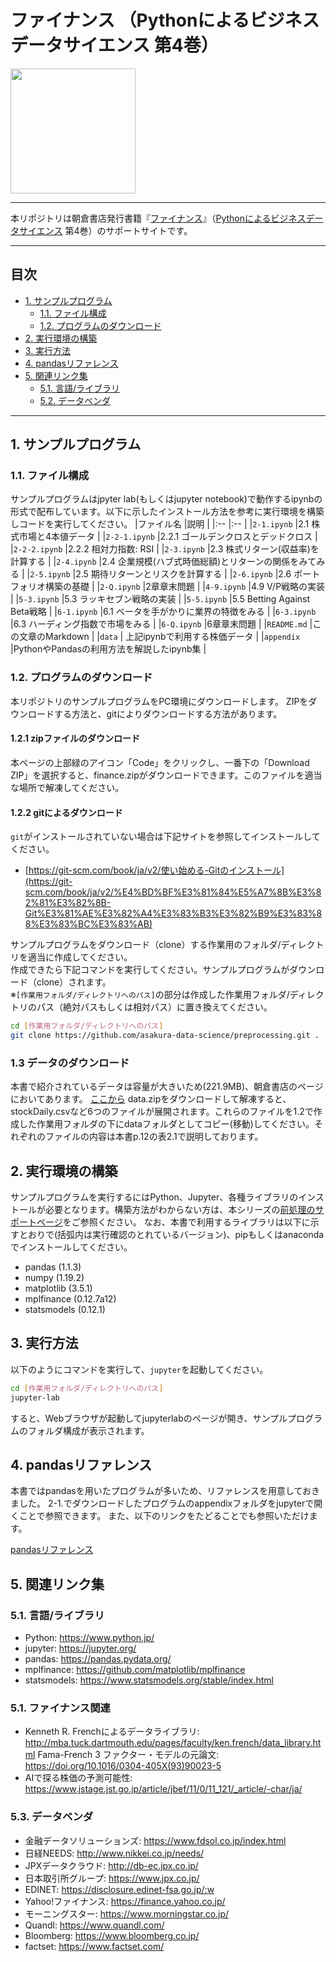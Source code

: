 # ファイナンス （Pythonによるビジネスデータサイエンス 第4巻）

<img src="https://www.asakura.co.jp/user_data/product_image/12914/1.jpg" width="200px" >

---

本リポジトリは朝倉書店発行書籍『[ファイナンス](https://www.asakura.co.jp/detail.php?book_code=12914)』（[Pythonによるビジネスデータサイエンス](https://www.asakura.co.jp/series_books.php?series_id=349) 第4巻）のサポートサイトです。

---

## 目次
- [1. サンプルプログラム](#1.サンプルプログラム)
	- [1.1. ファイル構成](#1.1.ファイル構成)
	- [1.2. プログラムのダウンロード](#1.2.プログラムのダウンロード)
- [2. 実行環境の構築](#2.実行環境の構築)
- [3. 実行方法](#3.実行方法)
- [4. pandasリファレンス](#4.pandasリファレンス)
- [5. 関連リンク集](#4.関連リンク集)
	- [5.1. 言語/ライブラリ](#4.1.言語/ライブラリ)
	- [5.2. データベンダ](#4.2.データベンダ)

---


## 1. サンプルプログラム

### 1.1. ファイル構成

サンプルプログラムはjpyter lab(もしくはjupyter notebook)で動作するipynbの形式で配布しています。以下に示したインストール方法を参考に実行環境を構築しコードを実行してください。
|ファイル名   |説明  |
|:--          |:--   |
|`2-1.ipynb` |2.1 株式市場と4本値データ |
|`2-2-1.ipynb` |2.2.1 ゴールデンクロスとデッドクロス |
|`2-2-2.ipynb`  |2.2.2 相対力指数: RSI |
|`2-3.ipynb` |2.3 株式リターン(収益率)を計算する |
|`2-4.ipynb` |2.4 企業規模(ハブ式時価総額)とリターンの関係をみてみる |
|`2-5.ipynb` |2.5 期待リターンとリスクを計算する |
|`2-6.ipynb` |2.6 ポートフォリオ構築の基礎 |
|`2-Q.ipynb` |2章章末問題 |
|`4-9.ipynb` |4.9 V/P戦略の実装 |
|`5-3.ipynb` |5.3 ラッキセブン戦略の実装 |
|`5-5.ipynb` |5.5 Betting Against Beta戦略 |
|`6-1.ipynb` |6.1 ベータを手がかりに業界の特徴をみる |
|`6-3.ipynb` |6.3 ハーディング指数で市場をみる |
|`6-Q.ipynb` |6章章末問題 |
|`README.md` |この文章のMarkdown |
|`data` | 上記ipynbで利用する株価データ |
|`appendix` |PythonやPandasの利用方法を解説したipynb集 |

### 1.2. プログラムのダウンロード

本リポジトリのサンプルプログラムをPC環境にダウンロードします。
ZIPをダウンロードする方法と、gitによりダウンロードする方法があります。

#### 1.2.1 zipファイルのダウンロード
本ページの上部緑のアイコン「Code」をクリックし、一番下の「Download ZIP」を選択すると、finance.zipがダウンロードできます。このファイルを適当な場所で解凍してください。

#### 1.2.2 gitによるダウンロード
`git`がインストールされていない場合は下記サイトを参照してインストールしてください。

* [https://git-scm.com/book/ja/v2/使い始める-Gitのインストール](https://git-scm.com/book/ja/v2/%E4%BD%BF%E3%81%84%E5%A7%8B%E3%82%81%E3%82%8B-Git%E3%81%AE%E3%82%A4%E3%83%B3%E3%82%B9%E3%83%88%E3%83%BC%E3%83%AB)

サンプルプログラムをダウンロード（clone）する作業用のフォルダ/ディレクトリを適当に作成してください。  
作成できたら下記コマンドを実行してください。サンプルプログラムがダウンロード（clone）されます。  
※`[作業用フォルダ/ディレクトリへのパス]`の部分は作成した作業用フォルダ/ディレクトリのパス（絶対パスもしくは相対パス）に置き換えてください。
```bash
cd [作業用フォルダ/ディレクトリへのパス]
git clone https://github.com/asakura-data-science/preprocessing.git .
```
### 1.3 データのダウンロード
本書で紹介されているデータは容量が大きいため(221.9MB)、朝倉書店のページにおいてあります。
[ここから](https://app.box.com/s/8jibj2iqh3asjkgfdj3dg8fts9nluzyy) data.zipをダウンロードして解凍すると、stockDaily.csvなど6つのファイルが展開されます。これらのファイルを1.2で作成した作業用フォルダの下にdataフォルダとしてコピー(移動)してください。それぞれのファイルの内容は本書p.12の表2.1で説明しております。

## 2. 実行環境の構築
サンプルプログラムを実行するにはPython、Jupyter、各種ライブラリのインストールが必要となります。構築方法がわからない方は、本シリーズの[前処理のサポートページ](https://github.com/asakura-data-science/preprocessing)をご参照ください。
なお、本書で利用するライブラリは以下に示すとおりで(括弧内は実行確認のとれているバージョン)、pipもしくはanacondaでインストールしてください。

* pandas (1.1.3)
* numpy (1.19.2)
* matplotlib (3.5.1)
* mplfinance (0.12.7a12)
* statsmodels (0.12.1)


## 3. 実行方法

以下のようにコマンドを実行して、`jupyter`を起動してください。

```bash
cd [作業用フォルダ/ディレクトリへのパス]
jupyter-lab
```

すると、Webブラウザが起動してjupyterlabのページが開き、サンプルプログラムのフォルダ構成が表示されます。  

## 4. pandasリファレンス
本書ではpandasを用いたプログラムが多いため、リファレンスを用意しておきました。
2-1.でダウンロードしたプログラムのappendixフォルダをjupyterで開くことで参照できます。
また、以下のリンクをたどることでも参照いただけます。

[pandasリファレンス](https://asakura-data-science.github.io/finance/)

## 5. 関連リンク集

### 5.1. 言語/ライブラリ
- Python: https://www.python.jp/
- jupyter: https://jupyter.org/
- pandas: https://pandas.pydata.org/
- mplfinance: https://github.com/matplotlib/mplfinance
- statsmodels: https://www.statsmodels.org/stable/index.html

### 5.1. ファイナンス関連
- Kenneth R. Frenchによるデータライブラリ: http://mba.tuck.dartmouth.edu/pages/faculty/ken.french/data_library.html
Fama-French 3 ファクター・モデルの元論文: https://doi.org/10.1016/0304-405X(93)90023-5
- AIで探る株価の予測可能性: https://www.jstage.jst.go.jp/article/jbef/11/0/11_121/_article/-char/ja/

### 5.3. データベンダ
- 金融データソリューションズ: https://www.fdsol.co.jp/index.html
- 日経NEEDS: http://www.nikkei.co.jp/needs/
- JPXデータクラウド: http://db-ec.jpx.co.jp/
- 日本取引所グループ: https://www.jpx.co.jp/
- EDINET: https://disclosure.edinet-fsa.go.jp/:w
- Yahoo!ファイナンス: https://finance.yahoo.co.jp/
- モーニングスター: https://www.morningstar.co.jp/
- Quandl: https://www.quandl.com/
- Bloomberg: https://www.bloomberg.co.jp/
- factset: https://www.factset.com/
